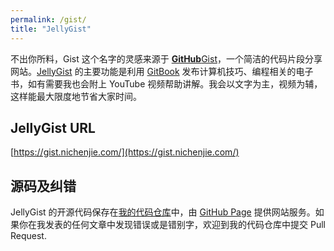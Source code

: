 ```yaml
---
permalink: /gist/
title: "JellyGist"
---
```


不出你所料，Gist 这个名字的灵感来源于 [**GitHub**Gist](https://gist.github.com/)，一个简洁的代码片段分享网站。[JellyGist](https://gist.nichenjie.com/) 的主要功能是利用 [GitBook](https://www.gitbook.com/) 发布计算机技巧、编程相关的电子书，如有需要我也会附上 YouTube 视频帮助讲解。我会以文字为主，视频为辅，这样能最大限度地节省大家时间。

## JellyGist URL
[https://gist.nichenjie.com/](https://gist.nichenjie.com/)

## 源码及纠错
JellyGist 的开源代码保存在[我的代码仓库](https://github.com/jellycsc/JellyGist-Travis-CI)中，由 [GitHub Page](https://pages.github.com/) 提供网站服务。如果你在我发表的任何文章中发现错误或是错别字，欢迎到我的代码仓库中提交 Pull Request.